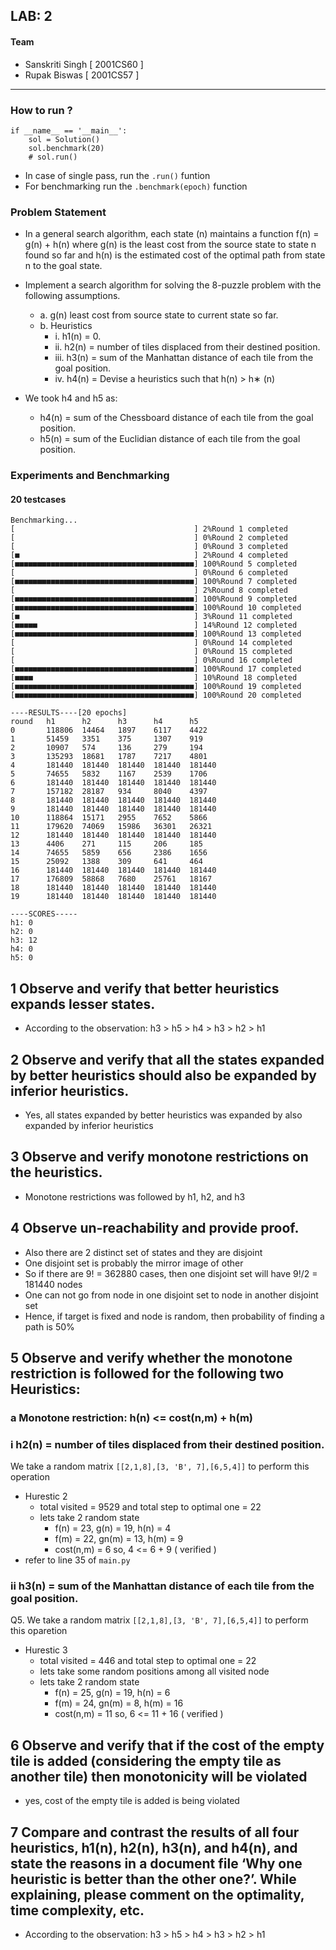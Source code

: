 ## LAB: 2
#### Team
- Sanskriti Singh [ 2001CS60 ]
- Rupak Biswas [ 2001CS57 ]
---
### How to run ?
```
if __name__ == '__main__':
    sol = Solution()
    sol.benchmark(20)
    # sol.run()
```
- In case of single pass, run the `.run()` funtion
- For benchmarking run the `.benchmark(epoch)` function

### Problem Statement

- In a general search algorithm, each state (n) maintains a function f(n) = g(n) + h(n) where g(n) is the least cost from the source state to state n found so far and h(n) is the estimated cost of the optimal path from state n to the goal state.
- Implement a search algorithm for solving the 8-puzzle problem with the
following assumptions.
    - a. g(n) least cost from source state to current state so far.
    - b. Heuristics
        - i. h1(n) = 0.
        - ii. h2(n) = number of tiles displaced from their destined position.
        - iii. h3(n) = sum of the Manhattan distance of each tile from the goal position.
        - iv. h4(n) = Devise a heuristics such that h(n) > h∗ (n)

- We took h4 and h5 as:
    - h4(n) = sum of the Chessboard distance of each tile from the goal position.
    - h5(n) = sum of the Euclidian distance of each tile from the goal position.

### Experiments and Benchmarking

#### 20 testcases
```
Benchmarking...
[                                        ] 2%Round 1 completed
[                                        ] 0%Round 2 completed
[                                        ] 0%Round 3 completed
[■                                       ] 2%Round 4 completed
[■■■■■■■■■■■■■■■■■■■■■■■■■■■■■■■■■■■■■■■■] 100%Round 5 completed
[                                        ] 0%Round 6 completed
[■■■■■■■■■■■■■■■■■■■■■■■■■■■■■■■■■■■■■■■■] 100%Round 7 completed
[                                        ] 2%Round 8 completed
[■■■■■■■■■■■■■■■■■■■■■■■■■■■■■■■■■■■■■■■■] 100%Round 9 completed
[■■■■■■■■■■■■■■■■■■■■■■■■■■■■■■■■■■■■■■■■] 100%Round 10 completed
[■                                       ] 3%Round 11 completed
[■■■■■                                   ] 14%Round 12 completed
[■■■■■■■■■■■■■■■■■■■■■■■■■■■■■■■■■■■■■■■■] 100%Round 13 completed
[                                        ] 0%Round 14 completed
[                                        ] 0%Round 15 completed
[                                        ] 0%Round 16 completed
[■■■■■■■■■■■■■■■■■■■■■■■■■■■■■■■■■■■■■■■■] 100%Round 17 completed
[■■■■                                    ] 10%Round 18 completed
[■■■■■■■■■■■■■■■■■■■■■■■■■■■■■■■■■■■■■■■■] 100%Round 19 completed
[■■■■■■■■■■■■■■■■■■■■■■■■■■■■■■■■■■■■■■■■] 100%Round 20 completed

----RESULTS----[20 epochs]
round   h1      h2      h3      h4      h5
0       118806  14464   1897    6117    4422
1       51459   3351    375     1307    919
2       10907   574     136     279     194
3       135293  18681   1787    7217    4801
4       181440  181440  181440  181440  181440
5       74655   5832    1167    2539    1706
6       181440  181440  181440  181440  181440
7       157182  28187   934     8040    4397
8       181440  181440  181440  181440  181440
9       181440  181440  181440  181440  181440
10      118864  15171   2955    7652    5866
11      179620  74069   15986   36301   26321
12      181440  181440  181440  181440  181440
13      4406    271     115     206     185
14      74655   5859    656     2386    1656
15      25092   1388    309     641     464
16      181440  181440  181440  181440  181440
17      176809  58868   7680    25761   18167
18      181440  181440  181440  181440  181440
19      181440  181440  181440  181440  181440

----SCORES-----
h1: 0
h2: 0
h3: 12
h4: 0
h5: 0
```

## 1 Observe and verify that better heuristics expands lesser states.

- According to the observation: h3 > h5 > h4 > h3 > h2 > h1 

## 2 Observe and verify that all the states expanded by better heuristics should also be expanded by inferior heuristics.

- Yes, all states expanded by better heuristics was expanded by also expanded by inferior heuristics

## 3 Observe and verify monotone restrictions on the heuristics.

- Monotone restrictions was followed by h1, h2, and h3

## 4 Observe un-reachability and provide proof.

- Also there are 2 distinct set of states and they are disjoint
- One disjoint set is probably the mirror image of other
- So if there are 9! = 362880 cases, then one disjoint set will have 9!/2 = 181440 nodes
- One can not go from node in one disjoint set to node in another disjoint set
- Hence, if target is fixed and node is random, then probability of finding a path is 50%

## 5 Observe and verify whether the monotone restriction is followed for the following two Heuristics:
### a Monotone restriction: h(n) <= cost(n,m) + h(m)
### i h2(n) = number of tiles displaced from their destined position.

We take a random matrix `[[2,1,8],[3, 'B', 7],[6,5,4]]` to perform this operation 

- Hurestic 2
    - total visited = 9529 and total step to optimal one = 22
    - lets take 2 random state
        - f(n) = 23, g(n) = 19, h(n) = 4
        - f(m) = 22, gn(m) = 13, h(m) = 9
        - cost(n,m) = 6
        so, 4 <= 6 + 9 ( verified )
- refer to line 35 of `main.py`
### ii h3(n) = sum of the Manhattan distance of each tile from the goal position.

Q5.
We take a random matrix `[[2,1,8],[3, 'B', 7],[6,5,4]]` to perform this oparetion 
- Hurestic 3
    - total visited = 446 and total step to optimal one = 22
    - lets take some random positions among all visited node
    - lets take 2 random state
        - f(n) = 25, g(n) = 19, h(n) = 6
        - f(m) = 24, gn(m) = 8, h(m) = 16
        - cost(n,m) = 11
        so, 6 <= 11 + 16 ( verified )

## 6 Observe and verify that if the cost of the empty tile is added (considering the empty tile as another tile) then monotonicity will be violated

- yes, cost of the empty tile is added is being violated

## 7 Compare and contrast the results of all four heuristics, h1(n), h2(n), h3(n), and h4(n), and state the reasons in a document file ‘Why one heuristic is better than the other one?’. While explaining, please comment on the optimality, time complexity, etc.

- According to the observation: h3 > h5 > h4 > h3 > h2 > h1 
